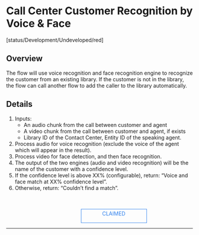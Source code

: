 <!--TODO: Replace all references to "VDA", "Developer Application", and "Developer App" with "Veritone Developer"-->
<style>
    #claim-this-flow-btn {
        display: block;
        color: #2F80ED;
        border: 1px solid #2F80ED;
        width: 170px;
        height: 30px;
        text-align: center;
        padding: 3px;
        position: relative;
        text-decoration: none;
        left: 40%;
    }
</style>
# Call Center Customer Recognition by Voice & Face
[status/Development/Undeveloped/red]


## Overview <!-- {docsify-ignore} -->
The flow will use voice recognition and face recognition engine to recognize the customer from an existing library. If the customer is not in the library, the flow can call another flow to add the caller to the library automatically.
## Details <!-- {docsify-ignore} -->
1. Inputs: 
   - An audio chunk from the call between customer and agent
   - A video chunk from the call between customer and agent, if exists 
   - Library ID of the Contact Center, Entity ID of the speaking agent.
2. Process audio for voice recognition (exclude the voice of the agent which will appear in the result).
3. Process video for face detection, and then face recognition.
4. The output of the two engines (audio and video recognition) will be the name of the customer with a confidence level.
5. If the confidence level is above XX% (configurable), return: “Voice and face match <customer name> at XX% confidence level”.
6. Otherwise, return: “Couldn’t find a match”.

</br>
</br>
<a target="_blank" href="#" id="claim-this-flow-btn">CLAIMED</a>
<hr>
